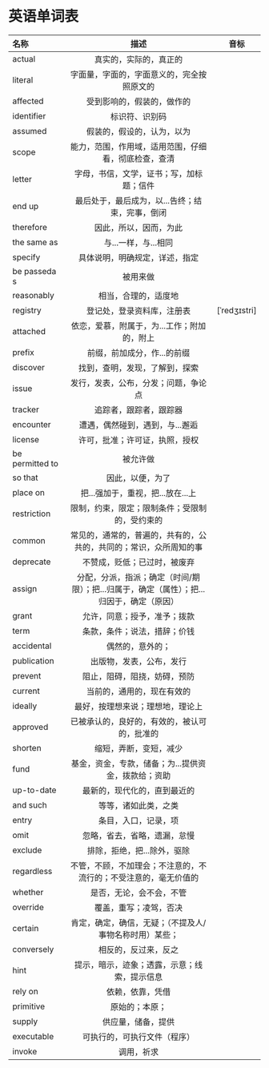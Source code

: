 # 英语单词表

|名称|描述|音标|
|:----------|:--------------------------------------------------:|:-----------:|
|actual|真实的，实际的，真正的||
|literal|字面量，字面的，字面意义的，完全按照原文的||
|affected|受到影响的，假装的，做作的||
|identifier|标识符、识别码||
|assumed|假装的，假设的，认为，以为||
|scope|能力，范围，作用域，适用范围，仔细看，彻底检查，查清||
|letter|字母，书信，文学，证书；写，加标题；信件||
|end up|最后处于，最后成为，以...告终；结束，完事，倒闭||
|therefore|因此，所以，因而，为此||
|the same as|与...一样，与...相同||
|specify|具体说明，明确规定，详述，指定||
|be passeda s|被用来做||
|reasonably|相当，合理的，适度地||
|registry|登记处，登录资料库，注册表|[ˈredʒɪstri]|
|attached|依恋，爱慕，附属于，为...工作；附加的，附上||
|prefix|前缀，前加成分，作...的前缀||
|discover|找到，查明，发现，了解到，探索||
|issue|发行，发表，公布，分发；问题，争论点||
|tracker|追踪者，跟踪者，跟踪器||
|encounter|遭遇，偶然碰到，遇到，与...邂逅||
|license|许可，批准；许可证，执照，授权||
|be permitted to|被允许做||
|so that|因此，以便，为了||
|place on|把...强加于，重视，把...放在...上||
|restriction|限制，约束，限定；限制条件；受限制的，受约束的||
|common|常见的，通常的，普遍的，共有的，公共的，共同的；常识，众所周知的事||
|deprecate|不赞成，贬低；已过时，被废弃||
|assign|分配，分派，指派；确定（时间/期限）；把...归属于，确定（属性）；把...归因于，确定（原因）||
|grant|允许，同意；授予，准予；拨款||
|term|条款，条件；说法，措辞；价钱||
|accidental|偶然的，意外的；||
|publication|出版物，发表，公布，发行||
|prevent|阻止，阻碍，阻挠，妨碍，预防||
|current|当前的，通用的，现在有效的||
|ideally|最好，按理想来说；理想地，理论上||
|approved|已被承认的，良好的，有效的，被认可的，批准的||
|shorten|缩短，弄断，变短，减少||
|fund|基金，资金，专款，储备；为...提供资金，拨款给；资助||
|up-to-date|最新的，现代化的，直到最近的||
|and such|等等，诸如此类，之类||
|entry|条目，入口，记录，项||
|omit|忽略，省去，省略，遗漏，怠慢||
|exclude|排除，拒绝，把...除外，驱除||
|regardless|不管，不顾，不加理会；不注意的，不流行的；不受注意的，毫无价值的||
|whether|是否，无论，会不会，不管||
|override|覆盖，重写；凌驾，否决||
|certain|肯定，确定，确信，无疑；（不提及人/事物名称时用）某些；||
|conversely|相反的，反过来，反之||
|hint|提示，暗示，迹象；透露，示意；线索，提示信息||
|rely on|依赖，依靠，凭借||
|primitive|原始的；本原；||
|supply|供应量，储备，提供||
|executable|可执行的，可执行文件（程序）||
|invoke|调用，祈求||


